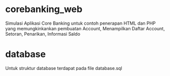 # corebanking_web
Simulasi Aplikasi Core Banking untuk contoh penerapan HTML dan PHP yang memungkinkankan pembuatan Account, Menampilkan Daftar Account, Setoran, Penarikan, Informasi Saldo

# database
Untuk struktur database terdapat pada file database.sql
